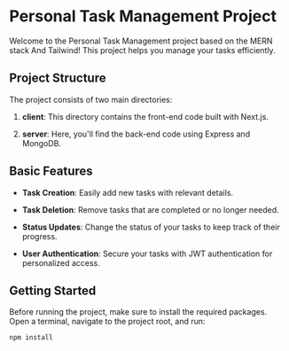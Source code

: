 # Personal Task Management Project

Welcome to the Personal Task Management project based on the MERN stack And Tailwind! This project helps you manage your tasks efficiently.

## Project Structure

The project consists of two main directories:

1. **client**: This directory contains the front-end code built with Next.js.

2. **server**: Here, you'll find the back-end code using Express and MongoDB.

## Basic Features

- **Task Creation**: Easily add new tasks with relevant details.

- **Task Deletion**: Remove tasks that are completed or no longer needed.

- **Status Updates**: Change the status of your tasks to keep track of their progress.

- **User Authentication**: Secure your tasks with JWT authentication for personalized access.

## Getting Started

Before running the project, make sure to install the required packages. Open a terminal, navigate to the project root, and run:

```bash
npm install


